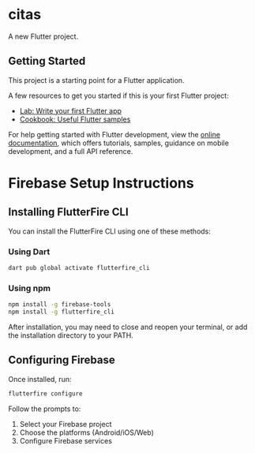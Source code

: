 # citas

A new Flutter project.

## Getting Started

This project is a starting point for a Flutter application.

A few resources to get you started if this is your first Flutter project:

- [Lab: Write your first Flutter app](https://docs.flutter.dev/get-started/codelab)
- [Cookbook: Useful Flutter samples](https://docs.flutter.dev/cookbook)

For help getting started with Flutter development, view the
[online documentation](https://docs.flutter.dev/), which offers tutorials,
samples, guidance on mobile development, and a full API reference.

# Firebase Setup Instructions

## Installing FlutterFire CLI

You can install the FlutterFire CLI using one of these methods:

### Using Dart
```bash
dart pub global activate flutterfire_cli
```

### Using npm
```bash
npm install -g firebase-tools
npm install -g flutterfire_cli
```

After installation, you may need to close and reopen your terminal, or add the installation directory to your PATH.

## Configuring Firebase
Once installed, run:
```bash
flutterfire configure
```

Follow the prompts to:
1. Select your Firebase project
2. Choose the platforms (Android/iOS/Web)
3. Configure Firebase services
